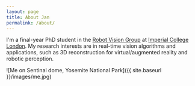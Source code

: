 ```yaml
---
layout: page
title: About Jan
permalink: /about/
---
```


I'm a final-year PhD student in the [Robot Vision Group](https://wp.doc.ic.ac.uk/robotvision/) at [Imperial College London](http://www.imperial.ac.uk). My research interests are in real-time vision algorithms and applications, such as 3D reconstruction for virtual/augmented reality and robotic perception.

![Me on Sentinal dome, Yosemite National Park]({{ site.baseurl }}/images/me.jpg)



